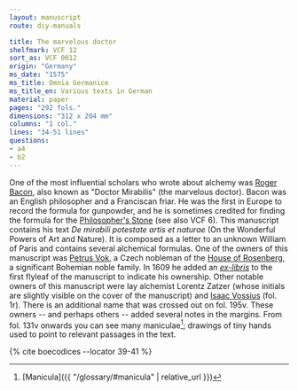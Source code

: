 ```yaml
---
layout: manuscript
route: diy-manuals

title: The marvelous doctor
shelfmark: VCF 12
sort_as: VCF 0012
origin: "Germany"
ms_date: "1575"
ms_title: Omnia Germanice
ms_title_en: Various texts in German 
material: paper
pages: "292 fols."
dimensions: "312 x 204 mm"
columns: "1 col."
lines: "34-51 lines"
questions:
- a4
- b2
---
```


One of the most influential scholars who wrote about alchemy was [Roger
Bacon](https://en.wikipedia.org/wiki/Roger_Bacon), also known as "Doctor
Mirabilis" (the marvelous doctor). Bacon was an English philosopher and
a Franciscan friar. He was the first in Europe to record the formula for
gunpowder, and he is sometimes credited for finding the formula for the
[Philosopher's
Stone](https://en.wikipedia.org/wiki/Philosopher%27s_stone) (see also
VCF 6). This manuscript contains his text *De mirabili potestate artis
et naturae* (On the Wonderful Powers of Art and Nature). It is composed
as a letter to an unknown William of Paris and contains several
alchemical formulas.
One of the owners of this manuscript was [Petrus
Vok](https://en.wikipedia.org/wiki/Peter_Vok_of_Rosenberg), a Czech
nobleman of the [House of
Rosenberg](https://en.wikipedia.org/wiki/Rosenberg_family), a
significant Bohemian noble family. In 1609 he added an
*[ex-libris](https://en.wikipedia.org/wiki/Bookplate)* to the first
flyleaf of the manuscript to indicate his ownership. Other notable
owners of this manuscript were lay alchemist Lorentz Zatzer (whose
initials are slightly visible on the cover of the manuscript) and [Isaac
Vossius](https://en.wikipedia.org/wiki/Isaac_Vossius) (fol. <span data-fol="1r" class="fref">1r</span>). There
is an additional name that was crossed out on fol. <span data-fol="195v" class="fref">195v</span>. These owners --
and perhaps others -- added several notes in the margins. From fol. <span data-fol="131v" class="fref">131v</span>
onwards you can see many maniculae[^1]; drawings of tiny hands used to
point to relevant passages in the text.

[^1]: [Manicula]({{ "/glossary/#manicula" | relative_url }})

{% cite boecodices --locator 39-41 %}